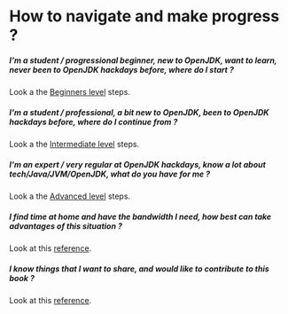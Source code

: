 # How to navigate and make progress ?

##### I'm a student / progressional beginner, new to OpenJDK, want to learn, never been to OpenJDK hackdays before, where do I start ?
Look a the [Beginners level](how-to-navigate/beginners-level.md) steps.

##### I'm a student / professional, a bit new to OpenJDK, been to OpenJDK hackdays before, where do I continue from ?

Look a the [Intermediate level](how-to-navigate/intermediate-level.md) steps.

##### I'm an expert / very regular at OpenJDK hackdays, know a lot about tech/Java/JVM/OpenJDK, what do you have for me ?

Look a the [Advanced level](how-to-navigate/advanced-level.md) steps.

##### I find time at home and have the bandwidth I need, how best can take advantages of this situation ?

Look at this [reference](how-to-navigate/free-time-ample-bandwidth.md).


##### I know things that I want to share, and would like to contribute to this book ?

Look at this [reference](how-to-navigate/contribute_to_this_book.md).

